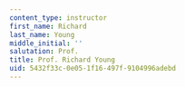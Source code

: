 ```yaml
---
content_type: instructor
first_name: Richard
last_name: Young
middle_initial: ''
salutation: Prof.
title: Prof. Richard Young
uid: 5432f33c-0e05-1f16-497f-9104996adebd
---
```


